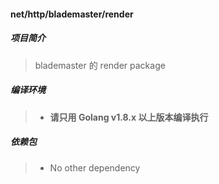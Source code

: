 #### net/http/blademaster/render

##### 项目简介

> blademaster 的 render package

##### 编译环境

> - **请只用 Golang v1.8.x 以上版本编译执行**

##### 依赖包

> - No other dependency